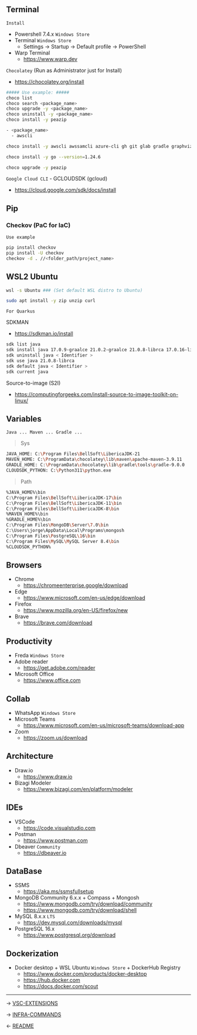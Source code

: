 ## Terminal

`Install`

- Powershell 7.4.x `Windows Store`
- Terminal `Windows Store`
  - Settings -> Startup -> Default profile -> PowerShell
- Warp Terminal 
  - https://www.warp.dev


`Chocolatey` (Run as Administrator just for Install)

- https://chocolatey.org/install

```bash
##### Use example: #####
choco list
choco search <package_name>
choco upgrade -y <package_name>
choco uninstall -y <package_name>
choco install -y peazip

- <package_name>
  - awscli

choco install -y awscli awssamcli azure-cli gh git glab gradle graphviz javadecompiler-gui k9s kubernetes-cli kubernetes-helm kubernetes-helmfile kubernetes-kops liberica11jdk liberica17jdk liberica21jdk liberica8jdk maven Minikube nvm opentofu python311 serverless sqlitestudio terraform vault

choco install -y go --version=1.24.6

choco upgrade -y peazip
```

`Google Cloud CLI` - GCLOUDSDK (gcloud)

- https://cloud.google.com/sdk/docs/install

## Pip

### Checkov (PaC for IaC)

`Use example`
```bash
pip install checkov    
pip install -U checkov
checkov -d . //<folder_path/project_name>
```

## WSL2 Ubuntu
```bash
wsl -s Ubuntu ### (Set default WSL distro to Ubuntu)

sudo apt install -y zip unzip curl
```

`For Quarkus`

SDKMAN
- https://sdkman.io/install
```bash
sdk list java
sdk install java 17.0.9-graalce 21.0.2-graalce 21.0.8-librca 17.0.16-librca
sdk uninstall java < Identifier >
sdk use java 21.0.8-librca
sdk default java < Identifier >
sdk current java
```
Source-to-image (S2I)

- https://computingforgeeks.com/install-source-to-image-toolkit-on-linux/

## Variables

`Java ... Maven ... Gradle ...`

> Sys
```bash
JAVA_HOME: C:\Program Files\BellSoft\LibericaJDK-21
MAVEN_HOME: C:\ProgramData\chocolatey\lib\maven\apache-maven-3.9.11
GRADLE_HOME: C:\ProgramData\chocolatey\lib\gradle\tools\gradle-9.0.0
CLOUDSDK_PYTHON: C:\Python311\python.exe
```
> Path
```bash
%JAVA_HOME%\bin
C:\Program Files\BellSoft\LibericaJDK-17\bin
C:\Program Files\BellSoft\LibericaJDK-11\bin 
C:\Program Files\BellSoft\LibericaJDK-8\bin
%MAVEN_HOME%\bin
%GRADLE_HOME%\bin
C:\Program Files\MongoDB\Server\7.0\bin
C:\Users\jorge\AppData\Local\Programs\mongosh
C:\Program Files\PostgreSQL\16\bin
C:\Program Files\MySQL\MySQL Server 8.4\bin
%CLOUDSDK_PYTHON%
```

## Browsers
  
  - Chrome
    - https://chromeenterprise.google/download
  - Edge
    - https://www.microsoft.com/en-us/edge/download
  - Firefox 
    - https://www.mozilla.org/en-US/firefox/new
  - Brave 
    - https://brave.com/download

## Productivity

  - Freda `Windows Store`
  - Adobe reader 
    - https://get.adobe.com/reader
  - Microsoft Office 
    - https://www.office.com
  
## Collab
  
  - WhatsApp `Windows Store`
  - Microsoft Teams 
    - https://www.microsoft.com/en-us/microsoft-teams/download-app
  - Zoom 
    - https://zoom.us/download

## Architecture

  - Draw.io 
    - https://www.draw.io
  - Bizagi Modeler 
    - https://www.bizagi.com/en/platform/modeler

## IDEs
  
  - VSCode 
    - https://code.visualstudio.com
  - Postman 
    - https://www.postman.com
  - Dbeaver `Community`
    - https://dbeaver.io

## DataBase

  - SSMS
    - https://aka.ms/ssmsfullsetup
  - MongoDB Community 6.x.x + Compass + Mongosh 
    - https://www.mongodb.com/try/download/community 
    - https://www.mongodb.com/try/download/shell
  - MySQL 8.x.x `LTS` 
    - https://dev.mysql.com/downloads/mysql
  - PostgreSQL 16.x
    - https://www.postgresql.org/download
  
## Dockerization
  
  - Docker desktop + WSL Ubuntu `Windows Store` + DockerHub Registry 
    - https://www.docker.com/products/docker-desktop 
    - https://hub.docker.com
    - https://docs.docker.com/scout
---

-> [VSC-EXTENSIONS](vsc-ext.md)

-> [INFRA-COMMANDS](infra-cmds.md)

<- [README](README.md)


